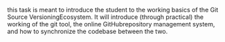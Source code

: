 this task is meant to introduce the student to the working basics of the Git Source VersioningEcosystem. It will introduce (through practical) the working of the git tool, the online GitHubrepository management system, and how to synchronize the codebase between the two.

